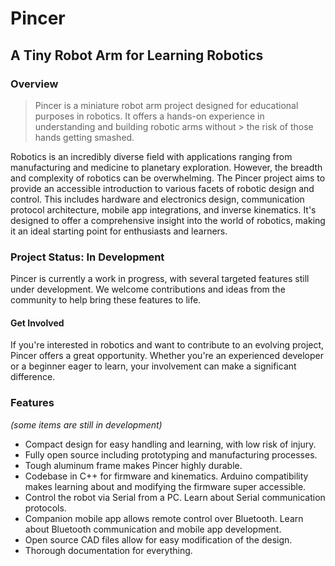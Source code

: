 # Pincer
## A Tiny Robot Arm for Learning Robotics

### Overview

> Pincer is a miniature robot arm project designed for educational purposes in robotics. It offers a hands-on experience in understanding and building robotic arms without > the risk of those hands getting smashed.

Robotics is an incredibly diverse field with applications ranging from manufacturing and medicine to planetary exploration. However, the breadth and complexity of robotics can be overwhelming. The Pincer project aims to provide an accessible introduction to various facets of robotic design and control. This includes hardware and electronics design, communication protocol architecture, mobile app integrations, and inverse kinematics. It's designed to offer a comprehensive insight into the world of robotics, making it an ideal starting point for enthusiasts and learners.

### Project Status: In Development
Pincer is currently a work in progress, with several targeted features still under development. We welcome contributions and ideas from the community to help bring these features to life.

#### Get Involved
If you're interested in robotics and want to contribute to an evolving project, Pincer offers a great opportunity. Whether you're an experienced developer or a beginner eager to learn, your involvement can make a significant difference. 

### Features 
*(some items are still in development)*

- Compact design for easy handling and learning, with low risk of injury.
- Fully open source including prototyping and manufacturing processes.
- Tough aluminum frame makes Pincer highly durable.
- Codebase in C++ for firmware and kinematics. Arduino compatibility makes learning about and modifying the firmware super accessible.
- Control the robot via Serial from a PC. Learn about Serial communication protocols.
- Companion mobile app allows remote control over Bluetooth. Learn about Bluetooth communication and mobile app development.
- Open source CAD files allow for easy modification of the design.
- Thorough documentation for everything.